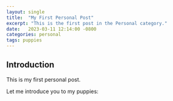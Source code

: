 ```yaml
---
layout: single
title:  "My First Personal Post"
excerpt: "This is the first post in the Personal category."
date:   2023-03-11 12:14:00 -0800
categories: personal
tags: puppies
---
```


## Introduction

This is my first personal post.

Let me introduce you to my puppies: